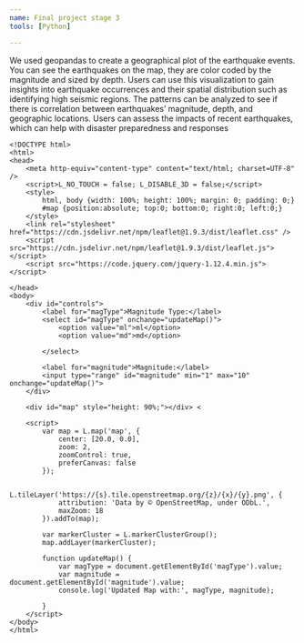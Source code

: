 ```yaml
---
name: Final project stage 3
tools: [Python]

---
```



We used geopandas to create a geographical plot of the earthquake events. You can see the 
earthquakes on the map, they are color coded by the magnitude and sized by depth. Users can 
use this visualization to gain insights into earthquake occurrences and their spatial distribution 
such as identifying high seismic regions. The patterns can be analyzed to see if there is 
correlation between earthquakes’ magnitude, depth, and geographic locations. Users can 
assess the impacts of recent earthquakes, which can help with disaster preparedness and 
responses


```
<!DOCTYPE html>
<html>
<head>
    <meta http-equiv="content-type" content="text/html; charset=UTF-8" />
    <script>L_NO_TOUCH = false; L_DISABLE_3D = false;</script>
    <style>
        html, body {width: 100%; height: 100%; margin: 0; padding: 0;}
        #map {position:absolute; top:0; bottom:0; right:0; left:0;}
    </style>
    <link rel="stylesheet" href="https://cdn.jsdelivr.net/npm/leaflet@1.9.3/dist/leaflet.css" />
    <script src="https://cdn.jsdelivr.net/npm/leaflet@1.9.3/dist/leaflet.js"></script>
    <script src="https://code.jquery.com/jquery-1.12.4.min.js"></script>
   
</head>
<body>
    <div id="controls">
        <label for="magType">Magnitude Type:</label>
        <select id="magType" onchange="updateMap()">
            <option value="ml">ml</option>
            <option value="md">md</option>
            
        </select>

        <label for="magnitude">Magnitude:</label>
        <input type="range" id="magnitude" min="1" max="10" onchange="updateMap()">
    </div>

    <div id="map" style="height: 90%;"></div> <

    <script>
        var map = L.map('map', {
            center: [20.0, 0.0],
            zoom: 2,
            zoomControl: true,
            preferCanvas: false
        });

        L.tileLayer('https://{s}.tile.openstreetmap.org/{z}/{x}/{y}.png', {
            attribution: 'Data by © OpenStreetMap, under ODbL.',
            maxZoom: 18
        }).addTo(map);

        var markerCluster = L.markerClusterGroup();
        map.addLayer(markerCluster);

        function updateMap() {
            var magType = document.getElementById('magType').value;
            var magnitude = document.getElementById('magnitude').value;
            console.log('Updated Map with:', magType, magnitude);
        
        }
    </script>
</body>
</html>
```
